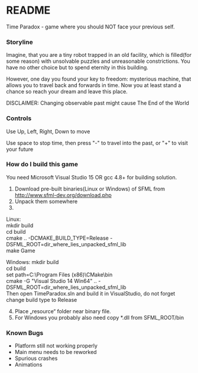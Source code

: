 # README #

Time Paradox - game where you should NOT face your previous self.

### Storyline ###

Imagine, that you are a tiny robot trapped in an old facility, which is filled(for some reason) with unsolvable puzzles and unreasonable constrictions. You have no other choice but to spend eternity in this building. 

However, one day you found your key to freedom: mysterious machine, that allows you to travel back and forwards in time. Now you at least stand a chance so reach your dream and leave this place.

DISCLAIMER: Changing observable past might cause The End of the World

### Controls ###

Use Up, Left, Right, Down to move

Use space to stop time, then press "-" to travel into the past, or "+" to visit your future

### How do I build this game ###

You need Microsoft Visual Studio 15 OR gcc 4.8+ for building solution.

1. Download pre-built binaries(Linux or Windows) of SFML from http://www.sfml-dev.org/download.php
2. Unpack them somewhere
3.
Linux:  
mkdir build  
cd build  
cmake .. -DCMAKE_BUILD_TYPE=Release -DSFML_ROOT=dir_where_lies_unpacked_sfml_lib  
make Game


Windows:
mkdir build  
cd build  
set path=C:\Program Files (x86)\CMake\bin  
cmake -G "Visual Studio 14 Win64" .. -DSFML_ROOT=dir_where_lies_unpacked_sfml_lib   
Then open TimeParadox.sln and build it in VisualStudio, do not forget change build type to Release

4. Place „resource“ folder near binary file.
5. For Windows you probably also need copy *.dll from SFML_ROOT/bin


### Known Bugs ###

- Platform still not working properly
- Main menu needs to be reworked
- Spurious crashes
- Animations